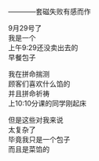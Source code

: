 ————套磁失败有感而作  

9月29号了  
我是一个  
上午9:29还没卖出去的  
早餐包子  
  
我在拼命揣测  
顾客们喜欢什么馅的  
并且拼命祈祷  
上10:10分课的同学刚起床  
  
但是这些对我来说  
太复杂了  
毕竟我只是一个包子  
而且是菜馅的  
